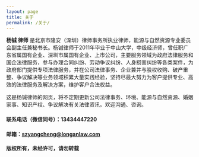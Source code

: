 ```yaml
---
layout: page
title: 关于
permalink: /关于/
---
```


<strong>杨铖 律师</strong> 是北京市隆安（深圳）律师事务所执业律师，能源与自然资源专业委员会副主任兼秘书长。杨铖律师于2011年毕业于中山大学，中级经济师，曾任职广东省属国有企业、深圳市属国有企业、上市公司，主要服务领域为政府法律服务和国企法律服务，参与办理合同纠纷、劳动争议纠纷、人身损害纠纷等各类案件，为政府部门提供专项法律服务，并在公司法律事务、企业兼并与股权收购、破产重整、争议解决等业务领域积累大量实践经验，坚持尽最大努力为客户提供专业、高效的法律服务及解决方案，维护客户合法权益。

这是杨铖律师的网页，将不定期更新公司法律事务、环境、能源与自然资源、婚姻家事、知识产权、争议解决有关法律资讯。欢迎沟通、咨询。

#### 联系电话（微信同号）：13434447220

#### 邮箱：szyangcheng@longanlaw.com

**版权所有，未经许可，请勿转载**


